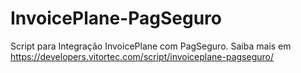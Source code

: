 # InvoicePlane-PagSeguro
Script para Integração InvoicePlane com PagSeguro.
Saiba mais em https://developers.vitortec.com/script/invoiceplane-pagseguro/
